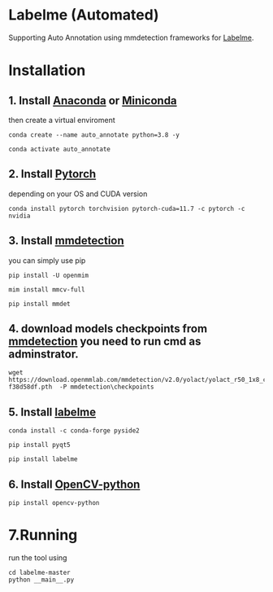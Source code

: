# Labelme (Automated)
Supporting Auto Annotation using mmdetection frameworks for [Labelme](https://github.com/wkentaro/labelme).


# Installation
## 1. Install [Anaconda](https://www.anaconda.com) or [Miniconda](https://docs.conda.io/en/latest/miniconda.html)

then create a virtual enviroment
```
conda create --name auto_annotate python=3.8 -y

conda activate auto_annotate
```

## 2. Install [Pytorch](https://pytorch.org/)
depending on your OS and CUDA version 

```
conda install pytorch torchvision pytorch-cuda=11.7 -c pytorch -c nvidia
```

## 3. Install [mmdetection](https://github.com/open-mmlab/mmdetection/blob/master/docs/en/get_started.md/#Installation)

you can simply use pip

```
pip install -U openmim

mim install mmcv-full

pip install mmdet
```

## 4. download models checkpoints from [mmdetection](https://github.com/open-mmlab/mmdetection) you need to run cmd as adminstrator.

```
wget https://download.openmmlab.com/mmdetection/v2.0/yolact/yolact_r50_1x8_coco/yolact_r50_1x8_coco_20200908-f38d58df.pth  -P mmdetection\checkpoints
```


## 5. Install [labelme](https://github.com/wkentaro/labelme#installation)

```
conda install -c conda-forge pyside2

pip install pyqt5

pip install labelme
```

## 6. Install [OpenCV-python](https://pypi.org/project/opencv-python/)

```
pip install opencv-python
```
# 7.Running
run the tool using

```
cd labelme-master
python __main__.py
```
